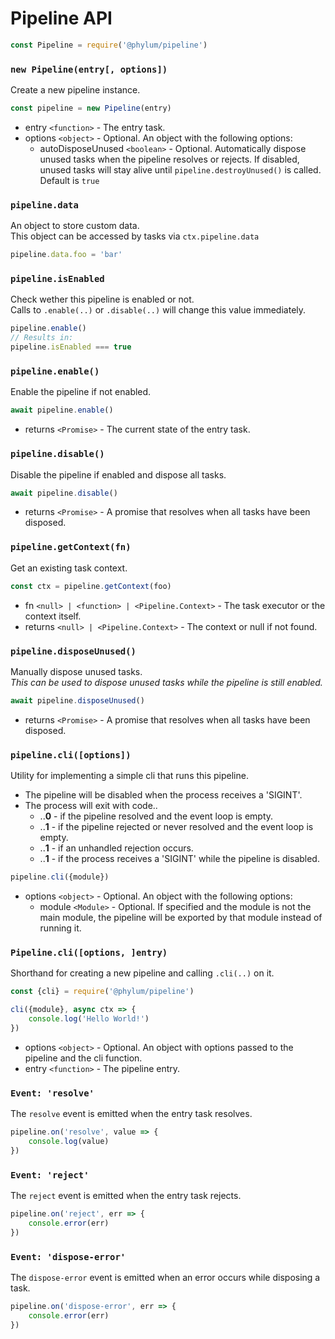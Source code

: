 # Pipeline API
```js
const Pipeline = require('@phylum/pipeline')
```

### `new Pipeline(entry[, options])`
Create a new pipeline instance.
```js
const pipeline = new Pipeline(entry)
```
+ entry `<function>` - The entry task.
+ options `<object>` - Optional. An object with the following options:
	+ autoDisposeUnused `<boolean>` - Optional. Automatically dispose unused tasks when the pipeline resolves or rejects. If disabled, unused tasks will stay alive until `pipeline.destroyUnused()` is called. Default is `true`

### `pipeline.data`
An object to store custom data.<br>
This object can be accessed by tasks via `ctx.pipeline.data`
```js
pipeline.data.foo = 'bar'
```

### `pipeline.isEnabled`
Check wether this pipeline is enabled or not.<br/>
Calls to `.enable(..)` or `.disable(..)` will change this value immediately.

```js
pipeline.enable()
// Results in:
pipeline.isEnabled === true
```

### `pipeline.enable()`
Enable the pipeline if not enabled.
```js
await pipeline.enable()
```
+ returns `<Promise>` - The current state of the entry task.

### `pipeline.disable()`
Disable the pipeline if enabled and dispose all tasks.
```js
await pipeline.disable()
```
+ returns `<Promise>` - A promise that resolves when all tasks have been disposed.

### `pipeline.getContext(fn)`
Get an existing task context.
```js
const ctx = pipeline.getContext(foo)
```
+ fn `<null> | <function> | <Pipeline.Context>` - The task executor or the context itself.
+ returns `<null> | <Pipeline.Context>` - The context or null if not found.

### `pipeline.disposeUnused()`
Manually dispose unused tasks.<br/>
*This can be used to dispose unused tasks while the pipeline is still enabled.*
```js
await pipeline.disposeUnused()
```
+ returns `<Promise>` - A promise that resolves when all tasks have been disposed.

### `pipeline.cli([options])`
Utility for implementing a simple cli that runs this pipeline.
+ The pipeline will be disabled when the process receives a 'SIGINT'.
+ The process will exit with code..
	+ ..**0** - if the pipeline resolved and the event loop is empty.
	+ ..**1** - if the pipeline rejected or never resolved and the event loop is empty.
	+ ..**1** - if an unhandled rejection occurs.
	+ ..**1** - if the process receives a 'SIGINT' while the pipeline is disabled.

```js
pipeline.cli({module})
```
+ options `<object>` - Optional. An object with the following options:
	+ module `<Module>` - Optional. If specified and the module is not the main module, the pipeline will be exported by that module instead of running it.

### `Pipeline.cli([options, ]entry)`
Shorthand for creating a new pipeline and calling `.cli(..)` on it.
```js
const {cli} = require('@phylum/pipeline')

cli({module}, async ctx => {
	console.log('Hello World!')
})
```
+ options `<object>` - Optional. An object with options passed to the pipeline and the cli function.
+ entry `<function>` - The pipeline entry.

### `Event: 'resolve'`
The `resolve` event is emitted when the entry task resolves.
```js
pipeline.on('resolve', value => {
	console.log(value)
})
```

### `Event: 'reject'`
The `reject` event is emitted when the entry task rejects.
```js
pipeline.on('reject', err => {
	console.error(err)
})
```

### `Event: 'dispose-error'`
The `dispose-error` event is emitted when an error occurs while disposing a task.
```js
pipeline.on('dispose-error', err => {
	console.error(err)
})
```

